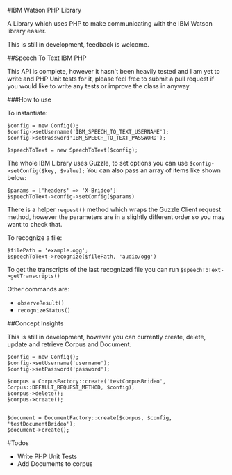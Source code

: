 #IBM Watson PHP Library

A Library which uses PHP to make communicating with the IBM Watson library easier.

This is still in development, feedback is welcome.
 
##Speech To Text IBM PHP
 
 This API is complete, however it hasn't been heavily tested and I am yet to write and PHP Unit tests for it, please feel free to submit a pull request if you would like to write any tests or improve the class in anyway.
 
###How to use
 
 To instantiate:
 
    $config = new Config();
    $config->setUsername('IBM_SPEECH_TO_TEXT_USERNAME');
    $config->setPassword'IBM_SPEECH_TO_TEXT_PASSWORD');

    $speechToText = new SpeechToText($config);
 
 
 The whole IBM Library uses Guzzle, to set options you can use `$config->setConfig($key, $value);` You can also pass an array of items like shown below:
 
    $params = ['headers' => 'X-Brideo']
    $speechToText->config->setConfig($params)

There is a helper `request()` method which wraps the Guzzle Client request method, however the parameters are in a slightly different order so you may want to check that.

To recognize a file:

    $filePath = 'example.ogg';
    $speechToText->recognize($filePath, 'audio/ogg')

To get the transcripts of the last recognized file you can run `$speechToText->getTranscripts()`

Other commands are:

* `observeResult()`
* `recognizeStatus()`
  
##Concept Insights

This is still in development, however you can currently create, delete, update and retrieve Corpus and Document.

    $config = new Config();
    $config->setUsername('username');
    $config->setPassword('password');
    
    $corpus = CorpusFactory::create('testCorpusBrideo', Corpus::DEFAULT_REQUEST_METHOD, $config);
    $corpus->delete();
    $corpus->create();
    
    
    $document = DocumentFactory::create($corpus, $config, 'testDocumentBrideo');
    $document->create();

#Todos

* Write PHP Unit Tests
* Add Documents to corpus
